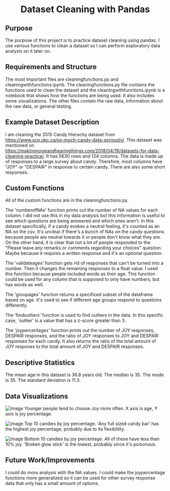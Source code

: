 # <p align="center"> Dataset Cleaning with Pandas </p>

## Purpose
The purpose of this project is to practice dataset cleaning using pandas. I use various functions to clean a dataset so I can perform exploratory data analysis on it later on.

## Requirements and Structure
The most important files are cleaningfunctions.py and cleaningwithfunctions.ipynb. The cleaningfunctions.py file contains the functions used to clean the dataset and the cleaningwithfunctions.ipynb is a notebook that shows how the functions are being used. It also includes some visualizations. The other files contain the raw data, information about the raw data, or general testing.

## Example Dataset Description
I am cleaning the 2015 Candy Hierachy dataset from https://www.scq.ubc.ca/so-much-candy-data-seriously/. This dataset was mentioned on https://makingnoiseandhearingthings.com/2018/04/19/datasets-for-data-cleaning-practice/. It has 5630 rows and 124 columns. The data is made up of responses to a large survey about candy. Therefore, most columns have "JOY" or "DESPAIR" in response to certain candy. There are also some short responses.

## Custom Functions
All of the custom functions are in the cleaningfunctions.py.

The 'numberofNAs' function prints out the number of NA values for each column. I did not use this in my data analysis but this information is useful to see which questions are being answered and which ones aren't. In this dataset specifically, if a candy evokes a neutral feeling, it's counted as an NA on the csv. It's unclear if there's a bunch of NAs on the candy questions because people are neutral towards it or people don't know what they are. On the other hand, it is clear that not a lot of people responded to the "Please leave any remarks or comments regarding your choices" question. Maybe because it requires a written response and it's an optional question.

The 'validateages' function gets rid of responses that can't be turned into a number. Then it changes the remaining responses to a float value. I used this function because people included words as their age. This function could be used for any column that is supposed to only have numbers, but has words as well.

The 'groupages' function returns a specificed subset of the dataframe based on age. It's used to see if different age groups respond to questions differently.

The 'findoutliers' function is used to find outliers in the data. In this specific case, 'outlier' is a value that has a z-score greater than 3.

The 'joypercentages' function prints out the number of JOY responses, DESPAIR responses, and the ratio of JOY responses to JOY and DESPAIR responses for each candy. It also returns the ratio of the total amount of JOY respones to the total amount of JOY and DESPAIR responses. 

## Descriptive Statistics
The mean age in this dataset is 36.8 years old. The median is 35. The mode is 35. The standard deviation is 11.3.

## Data Visualizations
![image](https://user-images.githubusercontent.com/85703853/162323679-a693a758-6b99-4399-9ac1-2e5c195f1d4f.png)
Younger people tend to choose Joy more often. X axis is age, Y axis is joy percentage.

![image](https://user-images.githubusercontent.com/85703853/162323783-5a8d5173-1d62-4816-b6b7-e04fbf65e0e3.png)
Top 10 candies by joy percentage. 'Any full sized candy bar' has the highest joy percentage, probably due to its flexiblility.

![image](https://user-images.githubusercontent.com/85703853/162323912-ff3ca42f-4bd5-49d6-82fc-12f83de8ce1a.png)
Bottom 10 candies by joy percentage. All of these have less than 10% joy. 'Broken glow stick' is the lowest, probably since it's poisonous.


## Future Work/Improvements
I could do more analysis with the NA values.
I could make the joypercentage functions more generalized so it can be used for other survey response data that only has a small amount of options. 
